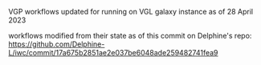 VGP workflows updated for running on VGL galaxy instance as of 28 April 2023

workflows modified from their state as of this commit on Delphine's repo: https://github.com/Delphine-L/iwc/commit/17a675b2851ae2e037be6048ade259482741fea9
